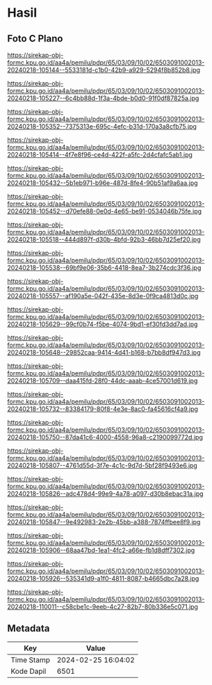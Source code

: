 # Hasil

## Foto C Plano

https://sirekap-obj-formc.kpu.go.id/aa4a/pemilu/pdpr/65/03/09/10/02/6503091002013-20240218-105144--5533181d-c1b0-42b9-a929-5294f8b852b8.jpg

https://sirekap-obj-formc.kpu.go.id/aa4a/pemilu/pdpr/65/03/09/10/02/6503091002013-20240218-105227--6c4bb88d-1f3a-4bde-b0d0-91f0df87825a.jpg

https://sirekap-obj-formc.kpu.go.id/aa4a/pemilu/pdpr/65/03/09/10/02/6503091002013-20240218-105352--7375313e-695c-4efc-b31d-170a3a8cfb75.jpg

https://sirekap-obj-formc.kpu.go.id/aa4a/pemilu/pdpr/65/03/09/10/02/6503091002013-20240218-105414--4f7e8f96-ce4d-422f-a5fc-2d4cfafc5ab1.jpg

https://sirekap-obj-formc.kpu.go.id/aa4a/pemilu/pdpr/65/03/09/10/02/6503091002013-20240218-105432--5b1eb971-b96e-487d-8fe4-90b51af9a6aa.jpg

https://sirekap-obj-formc.kpu.go.id/aa4a/pemilu/pdpr/65/03/09/10/02/6503091002013-20240218-105452--d70efe88-0e0d-4e65-be91-0534046b75fe.jpg

https://sirekap-obj-formc.kpu.go.id/aa4a/pemilu/pdpr/65/03/09/10/02/6503091002013-20240218-105518--444d897f-d30b-4bfd-92b3-46bb7d25ef20.jpg

https://sirekap-obj-formc.kpu.go.id/aa4a/pemilu/pdpr/65/03/09/10/02/6503091002013-20240218-105538--69bf9e06-35b6-4418-8ea7-3b274cdc3f36.jpg

https://sirekap-obj-formc.kpu.go.id/aa4a/pemilu/pdpr/65/03/09/10/02/6503091002013-20240218-105557--af190a5e-042f-435e-8d3e-0f9ca4813d0c.jpg

https://sirekap-obj-formc.kpu.go.id/aa4a/pemilu/pdpr/65/03/09/10/02/6503091002013-20240218-105629--99cf0b74-f5be-4074-9bd1-ef30fd3dd7ad.jpg

https://sirekap-obj-formc.kpu.go.id/aa4a/pemilu/pdpr/65/03/09/10/02/6503091002013-20240218-105648--29852caa-9414-4d41-b168-b7bb8df947d3.jpg

https://sirekap-obj-formc.kpu.go.id/aa4a/pemilu/pdpr/65/03/09/10/02/6503091002013-20240218-105709--daa415fd-28f0-44dc-aaab-4ce57001d619.jpg

https://sirekap-obj-formc.kpu.go.id/aa4a/pemilu/pdpr/65/03/09/10/02/6503091002013-20240218-105732--83384179-80f8-4e3e-8ac0-fa45616cf4a9.jpg

https://sirekap-obj-formc.kpu.go.id/aa4a/pemilu/pdpr/65/03/09/10/02/6503091002013-20240218-105750--87da41c6-4000-4558-96a8-c2190099772d.jpg

https://sirekap-obj-formc.kpu.go.id/aa4a/pemilu/pdpr/65/03/09/10/02/6503091002013-20240218-105807--4761d55d-3f7e-4c1c-9d7d-5bf28f9493e6.jpg

https://sirekap-obj-formc.kpu.go.id/aa4a/pemilu/pdpr/65/03/09/10/02/6503091002013-20240218-105826--adc478d4-99e9-4a78-a097-d30b8ebac31a.jpg

https://sirekap-obj-formc.kpu.go.id/aa4a/pemilu/pdpr/65/03/09/10/02/6503091002013-20240218-105847--9e492983-2e2b-45bb-a388-7874ffbee8f9.jpg

https://sirekap-obj-formc.kpu.go.id/aa4a/pemilu/pdpr/65/03/09/10/02/6503091002013-20240218-105906--68aa47bd-1ea1-4fc2-a66e-fb1d8dff7302.jpg

https://sirekap-obj-formc.kpu.go.id/aa4a/pemilu/pdpr/65/03/09/10/02/6503091002013-20240218-105926--535341d9-a1f0-4811-8087-b4665dbc7a28.jpg

https://sirekap-obj-formc.kpu.go.id/aa4a/pemilu/pdpr/65/03/09/10/02/6503091002013-20240218-110011--c58cbe1c-9eeb-4c27-82b7-80b336e5c071.jpg


## Metadata

| Key        | Value               |
| ---------- | ------------------- |
| Time Stamp | 2024-02-25 16:04:02 |
| Kode Dapil | 6501                |




